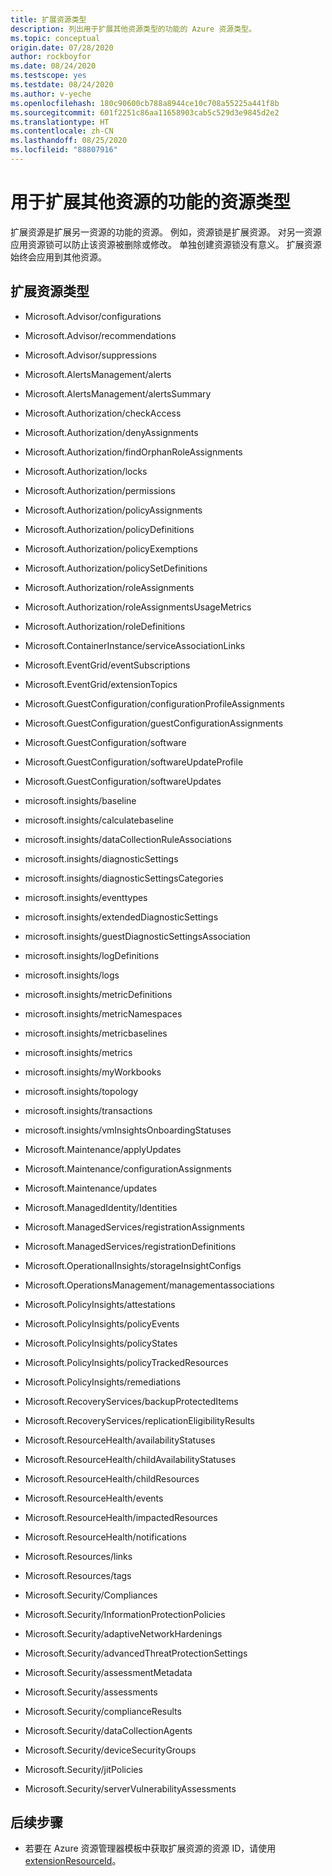 ```yaml
---
title: 扩展资源类型
description: 列出用于扩展其他资源类型的功能的 Azure 资源类型。
ms.topic: conceptual
origin.date: 07/28/2020
author: rockboyfor
ms.date: 08/24/2020
ms.testscope: yes
ms.testdate: 08/24/2020
ms.author: v-yeche
ms.openlocfilehash: 180c90600cb788a8944ce10c708a55225a441f8b
ms.sourcegitcommit: 601f2251c86aa11658903cab5c529d3e9845d2e2
ms.translationtype: HT
ms.contentlocale: zh-CN
ms.lasthandoff: 08/25/2020
ms.locfileid: "88807916"
---
```

<!--Verified successfully/Redirect file-->
# <a name="resource-types-that-extend-capabilities-of-other-resources"></a>用于扩展其他资源的功能的资源类型

扩展资源是扩展另一资源的功能的资源。 例如，资源锁是扩展资源。 对另一资源应用资源锁可以防止该资源被删除或修改。 单独创建资源锁没有意义。 扩展资源始终会应用到其他资源。

## <a name="extension-resource-types"></a>扩展资源类型

- Microsoft.Advisor/configurations
- Microsoft.Advisor/recommendations
- Microsoft.Advisor/suppressions
- Microsoft.AlertsManagement/alerts
- Microsoft.AlertsManagement/alertsSummary
- Microsoft.Authorization/checkAccess
- Microsoft.Authorization/denyAssignments
- Microsoft.Authorization/findOrphanRoleAssignments
- Microsoft.Authorization/locks
- Microsoft.Authorization/permissions
- Microsoft.Authorization/policyAssignments
- Microsoft.Authorization/policyDefinitions
- Microsoft.Authorization/policyExemptions
- Microsoft.Authorization/policySetDefinitions
- Microsoft.Authorization/roleAssignments
- Microsoft.Authorization/roleAssignmentsUsageMetrics
- Microsoft.Authorization/roleDefinitions

    <!--Not Available on - Microsoft.Billing/*-->
    <!--Not Available on - Microsoft.Blueprint/*-->
    <!--Not Available on - Microsoft.Consumption/*-->

- Microsoft.ContainerInstance/serviceAssociationLinks

    <!--Not Available on - Microsoft.CostManagement/*-->
    <!--Not Available on - Microsoft.CustomProviders/*-->
    
- Microsoft.EventGrid/eventSubscriptions
- Microsoft.EventGrid/extensionTopics
- Microsoft.GuestConfiguration/configurationProfileAssignments
- Microsoft.GuestConfiguration/guestConfigurationAssignments
- Microsoft.GuestConfiguration/software
- Microsoft.GuestConfiguration/softwareUpdateProfile
- Microsoft.GuestConfiguration/softwareUpdates
- microsoft.insights/baseline
- microsoft.insights/calculatebaseline
- microsoft.insights/dataCollectionRuleAssociations
- microsoft.insights/diagnosticSettings
- microsoft.insights/diagnosticSettingsCategories
- microsoft.insights/eventtypes
- microsoft.insights/extendedDiagnosticSettings
- microsoft.insights/guestDiagnosticSettingsAssociation
- microsoft.insights/logDefinitions
- microsoft.insights/logs
- microsoft.insights/metricDefinitions
- microsoft.insights/metricNamespaces
- microsoft.insights/metricbaselines
- microsoft.insights/metrics
- microsoft.insights/myWorkbooks
- microsoft.insights/topology
- microsoft.insights/transactions
- microsoft.insights/vmInsightsOnboardingStatuses
    
    <!--Not Available on - Microsoft.KubernetesConfiguration/*-->
    
- Microsoft.Maintenance/applyUpdates
- Microsoft.Maintenance/configurationAssignments
- Microsoft.Maintenance/updates
- Microsoft.ManagedIdentity/Identities
- Microsoft.ManagedServices/registrationAssignments
- Microsoft.ManagedServices/registrationDefinitions
- Microsoft.OperationalInsights/storageInsightConfigs
- Microsoft.OperationsManagement/managementassociations
- Microsoft.PolicyInsights/attestations
- Microsoft.PolicyInsights/policyEvents
- Microsoft.PolicyInsights/policyStates
- Microsoft.PolicyInsights/policyTrackedResources
- Microsoft.PolicyInsights/remediations
- Microsoft.RecoveryServices/backupProtectedItems
- Microsoft.RecoveryServices/replicationEligibilityResults
- Microsoft.ResourceHealth/availabilityStatuses
- Microsoft.ResourceHealth/childAvailabilityStatuses
- Microsoft.ResourceHealth/childResources
- Microsoft.ResourceHealth/events
- Microsoft.ResourceHealth/impactedResources
- Microsoft.ResourceHealth/notifications
- Microsoft.Resources/links
- Microsoft.Resources/tags
- Microsoft.Security/Compliances
- Microsoft.Security/InformationProtectionPolicies
- Microsoft.Security/adaptiveNetworkHardenings
- Microsoft.Security/advancedThreatProtectionSettings
- Microsoft.Security/assessmentMetadata
- Microsoft.Security/assessments
- Microsoft.Security/complianceResults
- Microsoft.Security/dataCollectionAgents
- Microsoft.Security/deviceSecurityGroups
- Microsoft.Security/jitPolicies
- Microsoft.Security/serverVulnerabilityAssessments

    <!--Not Available on - Microsoft.SecurityInsights/*-->
    <!--Not Available on - Microsoft.SoftwarePlan/*-->
    <!--Not Available on - Microsoft.Subscription/*-->
    <!--Not Available on - microsoft.support/*-->
    <!--Not Available on - Microsoft.WorkloadMonitor/*-->

## <a name="next-steps"></a>后续步骤

- 若要在 Azure 资源管理器模板中获取扩展资源的资源 ID，请使用 [extensionResourceId](../templates/template-functions-resource.md#extensionresourceid)。

<!--Not Available on [Event Grid Event Subscriptions](https://docs.microsoft.com/azure/templates/microsoft.eventgrid/2019-06-01/eventsubscriptions)-->

<!-- Update_Description: update meta properties, wording update, update link -->